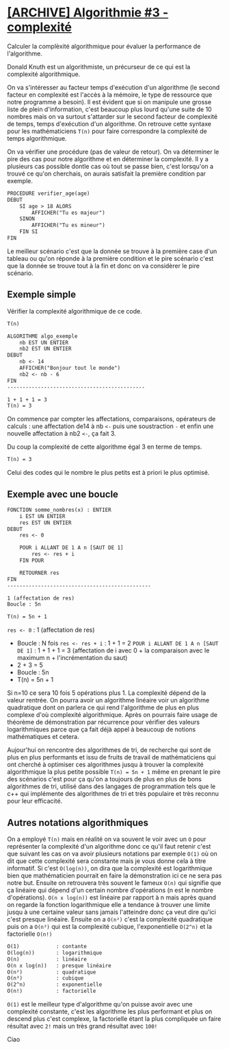# [[ARCHIVE] Algorithmie #3 - complexité](https://www.youtube.com/watch?v=c2HzJEEpWmU&list=PLrSOXFDHBtfG0Fb0g--43a0b47e9hrwlB&index=3)

Calculer la complèxité algorithmique pour évaluer la performance de l'algorithme.

Donald Knuth est un algorithmiste, un précurseur de ce qui est la complexité algorithmique.

On va s'intéresser au facteur temps d'exécution d'un algorithme (le second facteur en complexité est l'accès à la mémoire, le type de ressource que notre programme a besoin). Il est évident que si on manipule une grosse liste de plein d'information, c'est beaucoup plus lourd qu'une suite de 10 nombres mais on va surtout s'attarder sur le second facteur de complexité de temps, temps d'exécution d'un algorithme. On retrouve cette syntaxe pour les mathématiciens `T(n)` pour faire correspondre la complexité de temps algorithmique.

On va vérifier une procédure (pas de valeur de retour). On va déterminer le pire des cas pour notre algorithme et en déterminer la complexité. Il y a plusieurs cas possible dontle cas où tout se passe bien, c'est lorsqu'on a trouvé ce qu'on cherchais, on aurais satisfait la première condition par exemple.

```txt
PROCEDURE verifier_age(age)
DEBUT
    SI age > 18 ALORS
        AFFICHER("Tu es majeur")
    SINON
        AFFICHER("Tu es mineur")
    FIN SI
FIN
```
Le meilleur scénario c'est que la donnée se trouve à la première case d'un tableau ou qu'on réponde à la première condition et le pire scénario c'est que la donnée se trouve tout à la fin et donc on va considèrer le pire scénario.

## Exemple simple

Vérifier la complexité algorithmique de ce code.
```txt
T(n)

ALGORITHME algo_exemple
    nb EST UN ENTIER
    nb2 EST UN ENTIER
DEBUT
    nb <- 14
    AFFICHER("Bonjour tout le monde")
    nb2 <- nb - 6
FIN
---------------------------------------------

1 + 1 + 1 = 3
T(n) = 3
```

On commence par compter les affectations, comparaisons, opérateurs de calculs : une affectation de14 à nb `<-` puis une soustraction `-` et enfin une nouvelle affectation à nb2 `<-`, ça fait 3.

Du coup la complexité de cette algorithme égal 3 en terme de temps.

```txt
T(n) = 3
```

Celui des codes qui le nombre le plus petits est à priori le plus optimisé.

## Exemple avec une boucle

```txt
FONCTION somme_nombres(x) : ENTIER
    i EST UN ENTIER
    res EST UN ENTIER
DEBUT
    res <- 0

    POUR i ALLANT DE 1 A n [SAUT DE 1]
        res <- res + i
    FIN POUR

    RETOURNER res
FIN
-----------------------------------------------

1 (affectation de res)
Boucle : 5n

T(n) = 5n + 1
```

`res <- 0` : 1 (affectation de res)
+ Boucle : N fois
`res <- res + i` : 1 + 1 = 2
`POUR i ALLANT DE 1 A n [SAUT DE 1]` : 1 + 1 + 1 = 3 (affectation de i avec 0 + la comparaison avec le maximum n + l'incrémentation du saut)
+ 2 + 3 = 5
+ Boucle : 5n
+ T(n) = 5n + 1

Si n=10 ce sera 10 fois 5 opérations plus 1. La complexité dépend de la valeur rentrée.
On pourra avoir un algorithme linéaire voir un algorithme quadratique dont on parlera ce qui rend l'algorithme de plus en plus complexe d'où complexité algorithmique.
Après on pourrais faire usage de théorème de démonstration par récurrence pour vérifier des valeurs logarithmiques parce que ça fait déjà appel à beaucoup de notions mathématiques et cetera.

Aujour'hui on rencontre des algorithmes de tri, de recherche qui sont de plus en plus performants et issu de fruits de travail de mathématiciens qui ont cherché à optimiser ces algorithmes jusqu à trouver la complexité algorithmique la plus petite possible `T(n) = 5n + 1` même en prenant le pire des scénarios c'est pour ça qu'on a toujours de plus en plus de bons algorithmes de tri, utilisé dans des langages de programmation tels que le c++ qui implémente des algorithmes de tri et très populaire et très reconnu pour leur efficacité.

## Autres notations algorithmiques

On a employé `T(n)` mais en réalité on va souvent le voir avec un `O` pour représenter la complexité d'un algorithme donc ce qu'il faut retenir c'est que suivant les cas on va avoir plusieurs notations par exemple `O(1)` où on dit que cette complexité sera constante mais je vous donne cela à titre informatif. Si c'est `O(log(n))`, on dira que la complexité est logarithmique bien que mathématicien pourrait en faire la démonstration ici ce ne sera pas notre but. Ensuite on retrouvera très souvent le fameux `O(n)` qui signifie que ça linéaire qui dépend d'un certain nombre d'opérations (n est le nombre d'opérations). `O(n x log(n))` est linéaire par rapport à n mais après quand on regarde la fonction logarithmique elle a tendance à trouver une limite jusqu à une certaine valeur sans jamais l'atteindre donc ça veut dire qu'ici c'est presque linéaire. Ensuite on a `O(n²)` c'est la complexité quadratique puis on a `O(n³)` qui est la complexité cubique, l'exponentielle `O(2^n)` et la factorielle `O(n!)`

```txt
O(1)            : contante
O(log(n))       : logarithmique
O(n)            : linéaire
O(n x log(n))   : presque linéaire
O(n²)           : quadratique
O(n³)           : cubique
O(2^n)          : exponentielle
O(n!)           : factorielle
```

`O(1)` est le meilleur type d'algorithme qu'on puisse avoir avec une complexité constante, c'est les algorithme les plus performant et plus on descend plus c'est complexe, la factorielle étant la plus compliquée un faire résultat avec `2!` mais un très grand résultat avec `100!`

Ciao